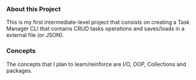 ### About this Project

This is my first intermediate-level project that consists on creating a Task Manager CLI that contains CRUD tasks operations and saves/loads in a external file (or JSON).

### Concepts

The concepts that I plan to learn/reinforce are I/O, OOP, Collections and packages.